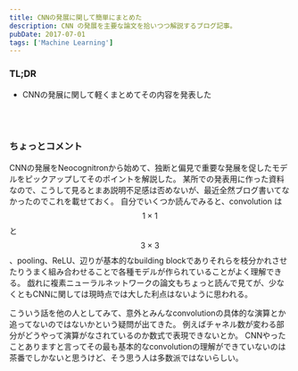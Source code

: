 ```yaml
---
title: CNNの発展に関して簡単にまとめた
description: CNN の発展を主要な論文を拾いつつ解説するブログ記事。
pubDate: 2017-07-01
tags: ['Machine Learning']
---
```



### TL;DR
- CNNの発展に関して軽くまとめてその内容を発表した
<br>

<script async class="speakerdeck-embed" data-id="a1edc600ab664d768660ae606585165c" data-ratio="1.33333333333333" src="//speakerdeck.com/assets/embed.js"></script>

<br>

### ちょっとコメント
CNNの発展をNeocognitronから始めて、独断と偏見で重要な発展を促したモデルをピックアップしてそのポイントを解説した。
某所での発表用に作った資料なので、こうして見るとまあ説明不足感は否めないが、最近全然ブログ書いてなかったのでこれを載せておく。
自分でいくつか読んでみると、convolution は $$1 \times 1$$ と $$3 \times 3$$、pooling、ReLU、辺りが基本的なbuilding blockでありそれらを枝分かれさせたりうまく組み合わせることで各種モデルが作られていることがよく理解できる。
戯れに複素ニューラルネットワークの論文もちょっと読んで見てが、少なくともCNNに関しては現時点では大した利点はないように思われる。

こういう話を他の人としてみて、意外とみんなconvolutionの具体的な演算とか追ってないのではないかという疑問が出てきた。
例えばチャネル数が変わる部分がどうやって演算がなされているのか数式で表現できないとか。
CNNやったことありますと言ってその最も基本的なconvolutionの理解ができていないのは茶番でしかないと思うけど、そう思う人は多数派ではないらしい。
